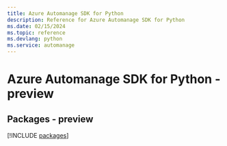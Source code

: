 ```yaml
---
title: Azure Automanage SDK for Python
description: Reference for Azure Automanage SDK for Python
ms.date: 02/15/2024
ms.topic: reference
ms.devlang: python
ms.service: automanage
---
```

# Azure Automanage SDK for Python - preview
## Packages - preview
[!INCLUDE [packages](automanage-index.md)]